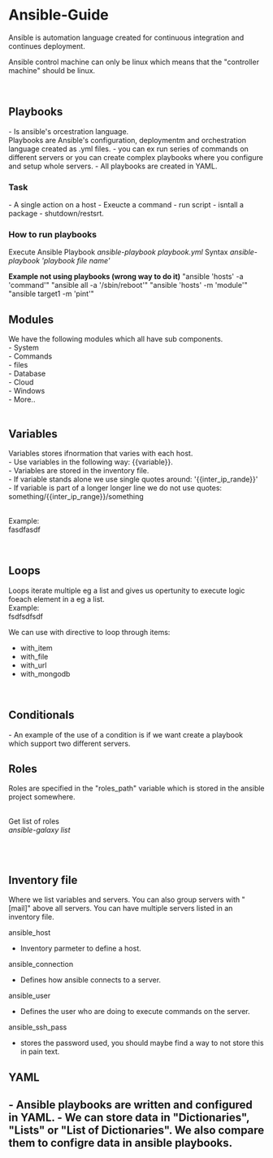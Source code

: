 <h1>Ansible-Guide</h1>
Ansible is automation language created for continuous integration and continues deployment. <br>

Ansible control machine can only be linux which means that the "controller machine" should be linux. <br>


<br>
<h2>Playbooks</h2>
- Is ansible's orcestration language. <br>
Playbooks are Ansible's configuration, deploymentm and orchestration language created as .yml files. 
- you can ex run series of commands on different servers or you can create complex playbooks where you configure and setup whole servers.
- All playbooks are created in YAML.
<h3>Task</h3>
- A single action on a host 
- Exeucte a command 
- run script 
- isntall a package 
- shutdown/restsrt.

<h3>How to run playbooks</h3>
Execute Ansible Playbook
<i>ansible-playbook playbook.yml</i>
Syntax
<i>ansible-playbook 'playbook file name'</i>

<b>Example not using playbooks (wrong way to do it)</b>
"ansible 'hosts' -a 'command'"
"ansible all -a '/sbin/reboot'"
"ansible 'hosts' -m 'module'"
"ansible target1 -m 'pint'"

<h2>Modules</h2>
We have the following modules which all have sub components. <br>
- System <br>
- Commands<br>
- files <br>
- Database <br> 
- Cloud <br>
- Windows <br>
- More.. <br>

<br>
<h2>Variables</h2>
Variables stores ifnormation that varies with each host. <br>
- Use variables in the following way: {{variable}}. <br> 
- Variables are stored in the inventory file. <br>
- If variable stands alone we use single quotes around: '{{inter_ip_rande}}' <br>
- If variable is part of a longer longer line we do not use quotes: something/{{inter_ip_range}}/something <br><br>

Example: <br>
fasdfasdf

<br>
<h2>Loops</h2>
Loops iterate multiple eg a list and gives us opertunity to execute logic foeach element in a eg a list. <br>
Example: <br>
fsdfsdfsdf 

We can use with directive to loop through items: <br>
- with_item <br>
- with_file <br>
- with_url <br>
- with_mongodb <br>


<br>
<h2>Conditionals</h2>
- An example of the use of a condition is if we want create a playbook which support two different servers. 


<br>
<h2>Roles</h2>
Roles are specified in the "roles_path" variable which is stored in the ansible project somewhere. <br><br>

Get list of roles <br>
<i>ansible-galaxy list</i><br>
<br>


<br>
<h2>Inventory file</h2>
Where we list variables and servers. You can also group servers with "[mail]" above all servers. You can have multiple servers listed in an inventory file.

ansible_host <br>
- Inventory parmeter to define a host.

ansible_connection <br>
- Defines how ansible connects to a server.

ansible_user 
- Defines the user who are doing to execute commands on the server. 

ansible_ssh_pass
- stores the password used, you should maybe find a way to not store this in pain text.


<h2>YAML<h2>
- Ansible playbooks are written and configured in YAML.
- We can store data in "Dictionaries", "Lists" or "List of Dictionaries". We also compare them to configre data in ansible playbooks. 
